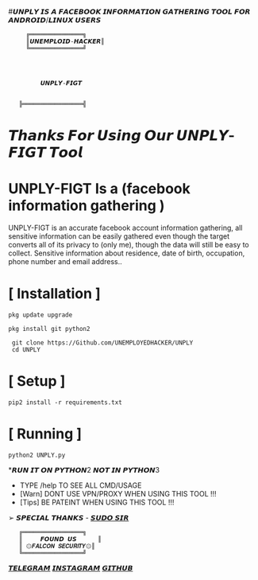 #𝙐𝙉𝙋𝙇𝙔
 𝙄𝙎 𝘼 𝙁𝘼𝘾𝙀𝘽𝙊𝙊𝙆 𝙄𝙉𝙁𝙊𝙍𝙈𝘼𝙏𝙄𝙊𝙉 𝙂𝘼𝙏𝙃𝙀𝙍𝙄𝙉𝙂 𝙏𝙊𝙊𝙇 𝙁𝙊𝙍 𝘼𝙉𝘿𝙍𝙊𝙄𝘿/𝙇𝙄𝙉𝙐𝙓 𝙐𝙎𝙀𝙍𝙎

         ╔═══════════════╗
         ║𝙐𝙉𝙀𝙈𝙋𝙇𝙊𝙄𝘿-𝙃𝘼𝘾𝙆𝙀𝙍║    
         ╚═══════════════╝


     
     
             𝙐𝙉𝙋𝙇𝙔-𝙁𝙄𝙂𝙏
            
     
       ╠═════════════════╣

# 𝙏𝙝𝙖𝙣𝙠𝙨 𝙁𝙤𝙧 𝙐𝙨𝙞𝙣𝙜 𝙊𝙪𝙧 𝙐𝙉𝙋𝙇𝙔-𝙁𝙄𝙂𝙏 𝙏𝙤𝙤𝙡
# UNPLY-FIGT Is a (facebook information gathering )
UNPLY-FIGT is an accurate facebook account information gathering, all sensitive information can be easily gathered even though the target converts all of its privacy to (only me), though the data will still be easy to collect. Sensitive information about residence, date of birth, occupation, phone number and email address..

# [ Installation ]
```
pkg update upgrade 

pkg install git python2

 git clone https://Github.com/UNEMPLOYEDHACKER/UNPLY
 cd UNPLY
```

# [ Setup ]
```
pip2 install -r requirements.txt
```
# [ Running ]
```
python2 UNPLY.py
```

*𝙍𝙐𝙉 𝙄𝙏 𝙊𝙉 𝙋𝙔𝙏𝙃𝙊𝙉2 𝙉𝙊𝙏 𝙄𝙉 𝙋𝙔𝙏𝙃𝙊𝙉3
* TYPE /help TO SEE ALL CMD/USAGE
* [Warn] DONT USE VPN/PROXY WHEN USING THIS TOOL !!!
* [Tips] BE PATEINT WHEN USING THIS TOOL !!!

➢ 𝙎𝙋𝙀𝘾𝙄𝘼𝙇 𝙏𝙃𝘼𝙉𝙆𝙎 - [𝙎𝙐𝘿𝙊 𝙎𝙄𝙍](https://t.me/II_SUDO_II)

       ╔═════════════════╗
       ║     𝙁𝙊𝙐𝙉𝘿 𝙐𝙎      ║
       ║ ۞𝙁𝘼𝙇𝘾𝙊𝙉 𝙎𝙀𝘾𝙐𝙍𝙄𝙏𝙔۞║
       ╚═════════════════╝

[𝙏𝙀𝙇𝙀𝙂𝙍𝘼𝙈](https://t.me/II_HACKER_II)                 [𝙄𝙉𝙎𝙏𝘼𝙂𝙍𝘼𝙈](https://www.instagram.com/unemploid_hacker?igsh=MWRyeWd4Z2JjdnN3aQ==)                             [𝙂𝙄𝙏𝙃𝙐𝘽](https://github.com/UNEMPLOYEDHACKER)
